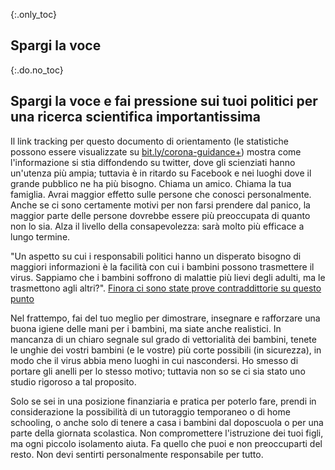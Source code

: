 {:.only_toc}
## Spargi la voce

{:.do.no_toc}
## Spargi la voce e fai pressione sui tuoi politici per una ricerca scientifica importantissima

Il link tracking per questo documento di orientamento (le statistiche possono essere visualizzate su [bit.ly/corona-guidance+](https://bit.ly/corona-guidance+)) mostra come l'informazione si stia diffondendo su twitter, dove gli scienziati hanno un'utenza più ampia; tuttavia è in ritardo su Facebook e nei luoghi dove il grande pubblico ne ha più bisogno. Chiama un amico. Chiama la tua famiglia. Avrai maggior effetto sulle persone che conosci personalmente. Anche se ci sono certamente motivi per non farsi prendere dal panico, la maggior parte delle persone dovrebbe essere più preoccupata di quanto non lo sia. Alza il livello della consapevolezza: sarà molto più efficace a lungo termine.

"Un aspetto su cui i responsabili politici hanno un disperato bisogno di maggiori informazioni è la facilità con cui i bambini possono trasmettere il virus. Sappiamo che i bambini soffrono di malattie più lievi degli adulti, ma le trasmettono agli altri?". [Finora ci sono state prove  contraddittorie su questo punto](https://twitter.com/joshmich/status/1236286986161356801)

Nel frattempo, fai del tuo meglio per dimostrare, insegnare e rafforzare una buona igiene delle mani per i bambini, ma siate anche realistici. In mancanza di un chiaro segnale sul grado di vettorialità dei bambini, tenete le unghie dei vostri bambini (e le vostre) più corte possibili (in sicurezza), in modo che il virus abbia meno luoghi in cui nascondersi. Ho smesso di portare gli anelli per lo stesso motivo; tuttavia non so se ci sia stato uno studio rigoroso a tal proposito.

Solo se sei in una posizione finanziaria e pratica per poterlo fare, prendi in considerazione la possibilità di un tutoraggio temporaneo o di home schooling, o anche solo di tenere a casa i bambini dal doposcuola o per una parte della giornata scolastica. Non compromettere l'istruzione dei tuoi figli, ma ogni piccolo isolamento aiuta. Fa quello che puoi e non preoccuparti del resto. Non devi sentirti personalmente responsabile per tutto.
